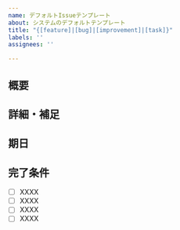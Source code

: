 ```yaml
---
name: デフォルトIssueテンプレート
about: システムのデフォルトテンプレート
title: "{[feature]|[bug]|[improvement]|[task]}"
labels: ''
assignees: ''

---
```


## 概要

## 詳細・補足
<!-- URLなどを記載 -->

## 期日

## 完了条件
- [ ] XXXX
- [ ] XXXX
- [ ] XXXX
- [ ] XXXX
<!-- 補足事項あれば記載 -->
